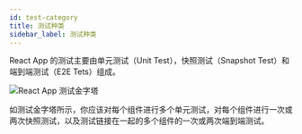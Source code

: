 ```yaml
---
id: test-category
title: 测试种类
sidebar_label: 测试种类
---
```


React App 的测试主要由单元测试（Unit Test），快照测试（Snapshot Test）和端到端测试（E2E Tets）组成。

![React App 测试金字塔](https://cosmos-x.oss-cn-hangzhou.aliyuncs.com/WzUhYH.jpg)

如测试金字塔所示，你应该对每个组件进行多个单元测试，对每个组件进行一次或两次快照测试，以及测试链接在一起的多个组件的一次或两次端到端测试。

